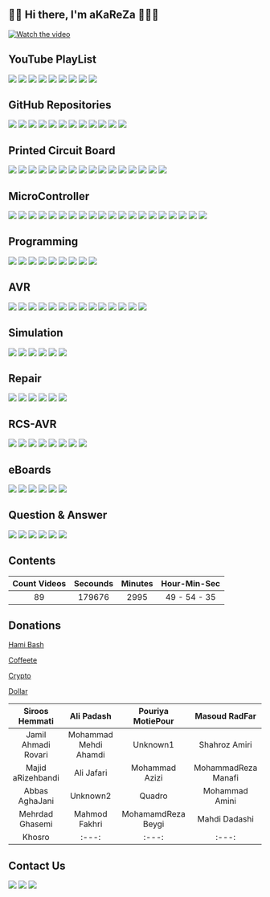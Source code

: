 ## 👋🏽 Hi there, I'm aKaReZa 👨🏽‍💻
[![Watch the video](https://img.youtube.com/vi/UXCB329iN3c/hqdefault.jpg)](https://youtu.be/UXCB329iN3c)

YouTube PlayList
-------------
[![](https://img.shields.io/badge/PCB-YouTube-red)](https://www.youtube.com/playlist?list=PLDdvbHxhit_W--r5IEt43l0Vvq7jrmNnc)
[![](https://img.shields.io/badge/Microcontroller-YouTube-orange)](https://www.youtube.com/playlist?list=PLDdvbHxhit_X3Aj13pAqfhCX3Dn080p6r)
[![](https://img.shields.io/badge/Programing-YouTube-white)](https://www.youtube.com/playlist?list=PLDdvbHxhit_W9vpcuL50-rDclk618TX1m)
[![](https://img.shields.io/badge/AVR-YouTube-brown)](https://www.youtube.com/playlist?list=PLDdvbHxhit_Wx2JMPtw0zOPWzKg26iM7O)
[![](https://img.shields.io/badge/Simulation-YouTube-pink)](https://www.youtube.com/playlist?list=PLDdvbHxhit_Vf8L-iqs1Ghmh3y3YMZl1j)
[![](https://img.shields.io/badge/Repair-YouTube-green)](https://www.youtube.com/playlist?list=PLDdvbHxhit_V9iBONUs84wzHkYQkxk7gm)
[![](https://img.shields.io/badge/RCS_AVR-YouTube-violet)](https://www.youtube.com/playlist?list=PLDdvbHxhit_UYraCCA2tRs6xpqUhtd8Zg)
[![](https://img.shields.io/badge/eBoard-YouTube-yellow)](https://www.youtube.com/playlist?list=PLDdvbHxhit_XsvGOOmd2-cH1WSvNO1YPF)
[![](https://img.shields.io/badge/Question&Answer-YouTube-blue)](https://www.youtube.com/playlist?list=PLDdvbHxhit_UshAdCjgSqWPBRVwbOWHef)


GitHub Repositories
-------------
[![](https://img.shields.io/badge/PCB-gitHub-red)](https://github.com/aKaReZa75/PCB)
[![](https://img.shields.io/badge/Microcontroller-gitHub-orange)](https://github.com/aKaReZa75/Microcontroller.git)
[![](https://img.shields.io/badge/Programing-gitHub-white)](https://github.com/aKaReZa75/C_and_CPP) 
[![](https://img.shields.io/badge/AVR-gitHub-brown)](https://github.com/aKaReZa75/AVR) 
[![](https://img.shields.io/badge/STM32-gitHub-yellow)](https://github.com/aKaReZa75/STM32) 
[![](https://img.shields.io/badge/Simulation-gitHub-pink)](https://github.com/aKaReZa75/Simulation)
[![](https://img.shields.io/badge/Repair-gitGub-green)](https://github.com/aKaReZa75/Repair)
[![](https://img.shields.io/badge/RCS_AVR-gitHub-violet)](https://github.com/aKaReZa75/RCS_AVR)
[![](https://img.shields.io/badge/eBoard-gitHub-yellow)](https://github.com/aKaReZa75/Educational_Boards)
[![](https://img.shields.io/badge/Question&Answer-gitHub-blue)](https://github.com/aKaReZa75/Question_and_Answer)
[![](https://img.shields.io/badge/Altium-Library-b59e64)](https://github.com/aKaReZa75/Altium-Library)
[![](https://img.shields.io/badge/YouTube-Presentations-ff0033)](https://github.com/aKaReZa75/Presentations)

Printed Circuit Board
-------------
[![](https://img.shields.io/badge/PCB-Introduction-red)](https://youtu.be/XcGx8F-Pwc0)
[![](https://img.shields.io/badge/PCB-Schematic-red)](https://youtu.be/hTGrnCFe-TQ)
[![](https://img.shields.io/badge/PCB-PCB_Lyaers-red)](https://youtu.be/YPvdcqQbbiQ)
[![](https://img.shields.io/badge/PCB-Trace_Properties-red)](https://youtu.be/hNCFRN08QaA)
[![](https://img.shields.io/badge/PCB-Driving_GPIO_output_pins-red)](https://youtu.be/3z51BFROeN8)
[![](https://img.shields.io/badge/PCB-7Segment_Shield_Part_A-red)](https://youtu.be/BtFFsqzkCSk)
[![](https://img.shields.io/badge/PCB-7Segment_Shield_Part_B-red)](https://youtu.be/yqlKacCi0RM)
[![](https://img.shields.io/badge/PCB-USB_to_TTL-red)](https://youtu.be/CHOmadm1B9U)
[![](https://img.shields.io/badge/PCB-How_to_drive_a_Relay-red)](https://youtu.be/Cm22w3K2WrA)
[![](https://img.shields.io/badge/PCB-Linear_Regulator-red)](https://youtu.be/eiynBFXXjeA)
[![](https://img.shields.io/badge/PCB-Switching_Regulator-red)](https://youtu.be/GH5ICs1DhkY)
[![](https://img.shields.io/badge/PCB-Switching_Enclosure_PART_A-red)](https://youtu.be/Ss4O40y-sWo)
[![](https://img.shields.io/badge/PCB-Library_PART_A-red)](https://youtu.be/yt6wmXNhPHg)
[![](https://img.shields.io/badge/PCB-Library_PART_B-red)](https://youtu.be/dTeTpMkixJI)
[![](https://img.shields.io/badge/PCB-Library_PART_C-red)](https://youtu.be/aoqMTQX8EtM)
[![](https://img.shields.io/badge/PCB-Library_PART_D-red)](https://youtu.be/wHq2v9WrjEQ)

MicroController
-------------
[![](https://img.shields.io/badge/uC-Introduction-orange)](https://youtu.be/Clsv0KyD4RM)
[![](https://img.shields.io/badge/uC-Architecture-orange)](https://youtu.be/vrKq5oZxuT0)
[![](https://img.shields.io/badge/uC-Requirement-orange)](https://youtu.be/GfvmpeDFT_o)
[![](https://img.shields.io/badge/uC-Basics-orange)](https://youtu.be/XhBq_QvCxYE)
[![](https://img.shields.io/badge/uC-Oscillators-orange)](https://youtu.be/WPOZ_3E0mC8)
[![](https://img.shields.io/badge/uC-GPIO_Part_A-orange)](https://youtu.be/_i_MXrbRf7o)
[![](https://img.shields.io/badge/uC-GPIO_Part_B-orange)](https://youtu.be/QGhRRsIICUU)
[![](https://img.shields.io/badge/uC-Assigning_value_to_a_register-orange)](https://youtu.be/kBbZi6WWGiM)
[![](https://img.shields.io/badge/uC-Practical-orange)](https://youtu.be/5B_eDfAgxZU)
[![](https://img.shields.io/badge/uC-Display-orange)](https://youtu.be/C2yjVLjOY4c)
[![](https://img.shields.io/badge/uC-Arduino_BootLoader-orange)](https://youtu.be/zN1l83ps8rc)
[![](https://img.shields.io/badge/uC-7Segments-orange)](https://youtu.be/ZmDLpSMhs-I)
[![](https://img.shields.io/badge/uC-Alphanumeric_LCD-orange)](https://youtu.be/wq8CSptCZ9o)
[![](https://img.shields.io/badge/uC-Interrupt-orange)](https://youtu.be/Zr2dET7aFKM)
[![](https://img.shields.io/badge/uC-Timer_Counter-orange)](https://youtu.be/R8XcFXiZaRU)
[![](https://img.shields.io/badge/uC-Communication_PART_A-orange)](https://youtu.be/CzTxCzfNQtw)
[![](https://img.shields.io/badge/uC-Communication_PART_B-orange)](https://youtu.be/jNMS3Ukl_1E)
[![](https://img.shields.io/badge/uC-Analog_Peripherals_PART_A-orange)](https://youtu.be/PrTcroT5kgM)
[![](https://img.shields.io/badge/uC-Analog_Peripherals_PART_B-orange)](https://youtu.be/F_oOUHInUFk)
[![](https://img.shields.io/badge/uC-PMDC_Motor_PART_A-orange)](https://youtu.be/baebjz0w9KQ)

Programming
-------------
[![](https://img.shields.io/badge/Programing-VsCode-white)](https://youtu.be/pgIYUdyb7S8)
[![](https://img.shields.io/badge/Programing-Git_PARTA-white)](https://youtu.be/BsykgHpmUt8)
[![](https://img.shields.io/badge/Programing-C_Introduction-white)](https://youtu.be/O0GhZzvmRa0)
[![](https://img.shields.io/badge/Programing-C_Part_B-white)](https://youtu.be/2EDKP_W_4Zc)
[![](https://img.shields.io/badge/Programing-C_Part_C-white)](https://youtu.be/5tlieeXvTMY)
[![](https://img.shields.io/badge/Programing-C_Part_D-white)](https://youtu.be/a7NB3CK2SJs)
[![](https://img.shields.io/badge/Programing-C_Part_E-white)](https://youtu.be/1c4Gjq5hifw)
[![](https://img.shields.io/badge/Programing-C_Part_F-white)](https://youtu.be/PXjPgKfcBfs)
[![](https://img.shields.io/badge/Programing-Numbers-white)](https://youtu.be/Jierza_sBS0)

AVR
-------------
[![](https://img.shields.io/badge/AVR-Introduction-brown)](https://youtu.be/MzOPimZQYaU)
[![](https://img.shields.io/badge/AVR-fuseBits-brown)](https://youtu.be/fGsOeDv1-gI)
[![](https://img.shields.io/badge/AVR-GPIO_Part_A-brown)](https://youtu.be/_0uQSh0qBBo)
[![](https://img.shields.io/badge/AVR-Programing-brown)](https://youtu.be/Kn6aQvtuO08)
[![](https://img.shields.io/badge/AVR-GPIO_Part_B-brown)](https://youtu.be/xa3nRQx28Nw)
[![](https://img.shields.io/badge/AVR-7Segment_Part_A-brown)](https://youtu.be/HGlJtcpjZ-E)
[![](https://img.shields.io/badge/AVR-7Segment_Part_B-brown)](https://youtu.be/_pwxBJ06aMk)
[![](https://img.shields.io/badge/AVR-7Segment_Part_C-brown)](https://youtu.be/5OG6KQWCLCA)
[![](https://img.shields.io/badge/AVR-External_Interrupts-brown)](https://youtu.be/eGV7mYVpWX4)
[![](https://img.shields.io/badge/AVR-Alphanumeric_LCD-brown)](https://youtu.be/hNRjyU02NoM)
[![](https://img.shields.io/badge/AVR-Timer_Accurate_Time,_Mode_1-brown)](https://youtu.be/J1_z-FngLbA)
[![](https://img.shields.io/badge/AVR-Communication,_USART_Part_A-brown)](https://youtu.be/TJEfbymLoTs)
[![](https://img.shields.io/badge/AVR-Communication,_USART_Part_B-brown)](https://youtu.be/HWJqS9NjYIA)
[![](https://img.shields.io/badge/AVR-Analog,_ADC-brown)](https://youtu.be/SJJGwX5tNis)

Simulation
-------------
[![](https://img.shields.io/badge/Sim-Introduction-pink)](https://youtu.be/VqN2q2Agd-M)
[![](https://img.shields.io/badge/Proteus-DC_Analysis-pink)](https://youtu.be/DNlR-f8oeuQ)
[![](https://img.shields.io/badge/Proteus-Transient_AC_Analysis-pink)](https://youtu.be/yoHRWpZNOko)
[![](https://img.shields.io/badge/LTSpice-Fast_and_Easy-pink)](https://youtu.be/E33UTtZUTCQ)
[![](https://img.shields.io/badge/TINA-Fast_and_Easy-pink)](https://youtu.be/6yHGW2FJB5s)
[![](https://img.shields.io/badge/MultiSim-Fast_and_Easy-pink)](https://youtu.be/FBaFGeCysRk)

Repair
-------------
[![](https://img.shields.io/badge/Repair-VC97-Green)](https://youtu.be/h5BaUcLpn8E)
[![](https://img.shields.io/badge/Repair-LED_Bulb-Green)](https://youtu.be/wHrkd33FlMY)
[![](https://img.shields.io/badge/Repair-VC97_EEPROM_IC-Green)](https://youtu.be/gtcGRJrS7b0)
[![](https://img.shields.io/badge/Repair-Soldering_Tools-Green)](https://youtu.be/6Y1DflvL5zI)
[![](https://img.shields.io/badge/Repair-Arduino_7Segment_Shield_Soldering-Green)](https://youtu.be/1Rpm_uHoqAg)
[![](https://img.shields.io/badge/Repair-USB_to_TTL_Soldering-Green)](https://youtu.be/JnmfULXj2iA)

RCS-AVR
-------------
[![](https://img.shields.io/badge/RCS-AVR,PART_A-violet)](https://youtu.be/KLH8E3yOOMw)
[![](https://img.shields.io/badge/RCS-AVR,PART_B-violet)](https://youtu.be/-EyT4b3-hQU)
[![](https://img.shields.io/badge/RCS-AVR,PART_C-violet)](https://youtu.be/bh53Z6KH728)
[![](https://img.shields.io/badge/RCS-AVR,PART_D-violet)](https://youtu.be/vWiSh-8D4kY)
[![](https://img.shields.io/badge/RCS-AVR,PART_E-violet)](https://youtu.be/V0r4XVZA-bk)
[![](https://img.shields.io/badge/RCS-AVR,PART_F-violet)](https://youtu.be/U1JYVCcn27k)
[![](https://img.shields.io/badge/RCS-AVR,PART_G-violet)](https://youtu.be/6VrP90s_HFc)
[![](https://img.shields.io/badge/RCS-AVR,PART_H-violet)](https://youtu.be/ByZ2kSmf6VU)

eBoards
-------------
[![](https://img.shields.io/badge/eBoard-7Segment_Shield_Part_A-yellow)](https://youtu.be/BtFFsqzkCSk)
[![](https://img.shields.io/badge/eBoard-7Segment_Shield_Part_B-yellow)](https://youtu.be/yqlKacCi0RM)
[![](https://img.shields.io/badge/eBoard-USB_to_TTL-yellow)](https://youtu.be/CHOmadm1B9U)
[![](https://img.shields.io/badge/eBoard-AVR,PART_A-yellow)](https://youtu.be/-ttv7IQRaWA)
[![](https://img.shields.io/badge/eBoard-AVR,PART_B-yellow)](https://youtu.be/Ipy6SqzdZnI)
[![](https://img.shields.io/badge/eBoard-AVR,PART_C-yellow)](https://youtu.be/WwyNDgpCwrc)

Question & Answer
-------------
[![](https://img.shields.io/badge/Q&A-How_to_use_a_breadboard-blue)](https://youtu.be/7HrpzfcJx-o)
[![](https://img.shields.io/badge/Q&A-How_to_Calculate_Sin_Cos_Tan_with_Basic_Calculators-blue)](https://youtu.be/gmzgSpdCs48)
[![](https://img.shields.io/badge/Q&A-A4_led_matrix_layout_Speedrun_with_Altium-blue)](https://youtu.be/iv362fgxC1E)
[![](https://img.shields.io/badge/Q&A-The_best_way_to_manage_Electronics_Components_Inventory-blue)](https://youtu.be/F4Bge-_tUWE)
[![](https://img.shields.io/badge/Q&A-Arduino_UNO_Auto_Reset_EN_Jumper-blue)](https://youtu.be/xZejI3MDGFw)
[![](https://img.shields.io/badge/Q&A-How_to_use_a_perfBoard-blue)](https://youtu.be/qdKNEiFQEF8)

Contents
-------------
| Count Videos | Secounds | Minutes | Hour-Min-Sec |
|    :---:     |  :---:   |  :---:  |    :---:     |
|      89      |  179676  |  2995   | 49 - 54 - 35 |

Donations
-------------
[Hami Bash](https://hamibash.com/aKaReZa75/ 'حامی من باش') 

[Coffeete](https://www.coffeete.ir/aKaReZa75/ 'یک قهوه برام بخر') 

[Crypto](https://nowpayments.io/donation/aKaReZa75/ 'حمایت از طریق رمز ارز') 

[Dollar](https://nowpayments.io/pos-terminal/akareza75/ 'حمایت از طریق دلار') 

| Siroos Hemmati  | Ali Padash | Pouriya MotiePour | Masoud RadFar |
| :---:   | :---:     | :---:      | :---:   |
| Jamil Ahmadi Rovari | Mohammad Mehdi Ahamdi | Unknown1 | Shahroz Amiri |
| Majid aRizehbandi	  | Ali Jafari | Mohammad Azizi | MohammadReza Manafi |
| Abbas AghaJani  | Unknown2 | Quadro	| Mohammad Amini |
| Mehrdad Ghasemi  | Mahmod Fakhri | MohamamdReza Beygi	| Mahdi Dadashi |
| Khosro | :---:     | :---:      | :---:   |

Contact Us
-------------
[![](https://img.shields.io/badge/E-Mail-yellow)](mailto:aKaReZa75@gmail.com)
[![](https://img.shields.io/badge/You-Tube-red)](https://www.youtube.com/@aKaReZa75)
[![](https://img.shields.io/badge/Linked-in-blue)](https://www.linkedin.com/in/akareza75)

